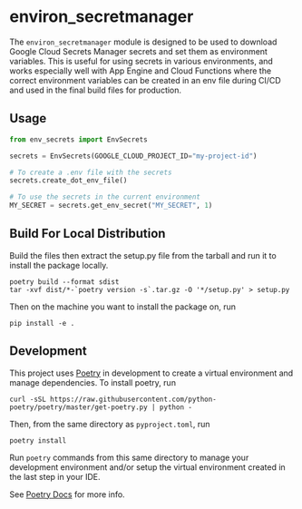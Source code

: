 # environ_secretmanager

The `environ_secretmanager` module is designed to be used to download Google Cloud Secrets Manager secrets and set them 
as environment variables. This is useful for using secrets in various environments, and works especially well with App 
Engine and Cloud Functions where the correct environment variables can be created in an env file during CI/CD and used 
in the final build files for production.


## Usage

```python
from env_secrets import EnvSecrets

secrets = EnvSecrets(GOOGLE_CLOUD_PROJECT_ID="my-project-id")

# To create a .env file with the secrets
secrets.create_dot_env_file()

# To use the secrets in the current environment
MY_SECRET = secrets.get_env_secret("MY_SECRET", 1)
```

## Build For Local Distribution
Build the files then extract the setup.py file from the tarball and run it to install the package locally.
```shell
poetry build --format sdist
tar -xvf dist/*-`poetry version -s`.tar.gz -O '*/setup.py' > setup.py
```
Then on the machine you want to install the package on, run
```shell
pip install -e .
```

## Development

This project uses [Poetry](https://python-poetry.org/) in development to create a virtual environment and manage
dependencies.
To install poetry, run

```shell
curl -sSL https://raw.githubusercontent.com/python-poetry/poetry/master/get-poetry.py | python -
```

Then, from the same directory as `pyproject.toml`, run

```shell
poetry install
```

Run `poetry` commands from this same directory to manage your development environment and/or setup the virtual environment created in the last step in your IDE.


See [Poetry Docs](https://python-poetry.org/docs/cli/) for more info.
